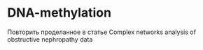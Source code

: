 DNA-methylation
===============
Повторить проделанное в статье Complex networks analysis of obstructive nephropathy data
